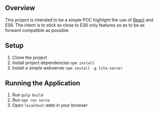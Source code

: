 ## Overview
This project is intended to be a simple POC highlight the use of [React][] and ES6.  The intent is to stick as close to
ES6 only features so as to be as forward compatible as possible.

[React]: https://facebook.github.io/react/

## Setup
1. Clone the project
2. Install project dependencies `npm install`
3. Install a simple webserver `npm install -g lite-server`

## Running the Application
1. Run `gulp build`
2. Run `npm run serve`
3. Open `localhost:8080` in your browser